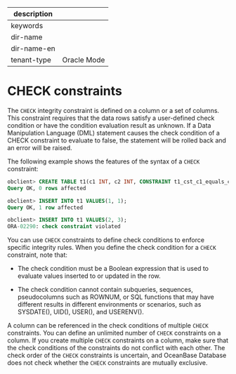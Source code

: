 |description||
|---|---|
|keywords||
|dir-name||
|dir-name-en||
|tenant-type|Oracle Mode|

# CHECK constraints

The `CHECK` integrity constraint is defined on a column or a set of columns. This constraint requires that the data rows satisfy a user-defined check condition or have the condition evaluation result as unknown. If a Data Manipulation Language (DML) statement causes the check condition of a CHECK constraint to evaluate to false, the statement will be rolled back and an error will be raised.

The following example shows the features of the syntax of a `CHECK` constraint:

```sql
obclient> CREATE TABLE t1(c1 INT, c2 INT, CONSTRAINT t1_cst_c1_equals_c2 CHECK(c1 = c2));
Query OK, 0 rows affected

obclient> INSERT INTO t1 VALUES(1, 1);
Query OK, 1 row affected

obclient> INSERT INTO t1 VALUES(2, 3);
ORA-02290: check constraint violated
```

You can use `CHECK` constraints to define check conditions to enforce specific integrity rules. When you define the check condition for a `CHECK` constraint, note that:

* The check condition must be a Boolean expression that is used to evaluate values inserted to or updated in the row.

* The check condition cannot contain subqueries, sequences, pseudocolumns such as ROWNUM, or SQL functions that may have different results in different environments or scenarios, such as SYSDATE(), UID(), USER(), and USERENV().

A column can be referenced in the check conditions of multiple `CHECK` constraints. You can define an unlimited number of `CHECK` constraints on a column. If you create multiple `CHECK` constraints on a column, make sure that the check conditions of the constraints do not conflict with each other. The check order of the `CHECK` constraints is uncertain, and OceanBase Database does not check whether the `CHECK` constraints are mutually exclusive.

